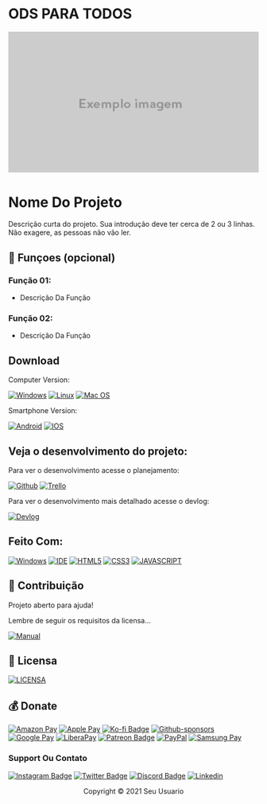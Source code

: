 # ODS PARA TODOS
<img src="exemplo-image.png" alt="exemplo imagem">

# Nome Do Projeto

Descrição curta do projeto. Sua introdução deve ter cerca de 2 ou 3 linhas. Não exagere, as pessoas não vão ler.

## 🔧 Funçoes (opcional)

### Função 01:
- Descrição Da Função

### Função 02:
- Descrição Da Função

## Download

Computer Version:

[![Windows](https://img.shields.io/badge/Windows-0078D6?style=for-the-badge&logo=windows&logoColor=white)](https://github.com/seu-usuario/seu-repositorio/releases)
[![Linux](https://img.shields.io/badge/Linux-FF6600?style=for-the-badge&logo=linux&logoColor=white)](https://github.com/seu-usuario/seu-repositorio/releases)
[![Mac OS](https://img.shields.io/badge/mac%20os-000000?style=for-the-badge&logo=macos&logoColor=F0F0F0)](https://github.com/seu-usuario/seu-repositorio/releases)

Smartphone Version:

[![Android](https://img.shields.io/badge/Android-3DDC84?style=for-the-badge&logo=Android&logoColor=white)](https://github.com/seu-usuario/seu-repositorio/releases)
[![IOS](https://img.shields.io/badge/iOS-000000?style=for-the-badge&logo=ios&logoColor=white)](https://github.com/seu-usuario/seu-repositorio/releases)

## Veja o desenvolvimento do projeto:

Para ver o desenvolvimento acesse o planejamento:

[![Github](https://img.shields.io/badge/GitHub-100000?style=for-the-badge&logo=github&logoColor=white)](https://github.com/seu-usuario/seu-repositorio/projects/1)
[![Trello](https://img.shields.io/badge/Trello-0052CC?style=for-the-badge&logo=trello&logoColor=white)](https://trello.com/link-do-trello-do-projeto)

Para ver o desenvolvimento mais detalhado acesse o devlog:

[![Devlog](https://img.shields.io/badge/Devlog-999999?style=for-the-badge&logo=Files&logoColor=white)](https://gist.github.com/seu-usuario/sua-gist-ou-readme)

## Feito Com:
[![Windows](https://img.shields.io/badge/Windows-0078D6?style=for-the-badge&logo=windows&logoColor=white)](https://www.microsoft.com/pt-br/windows/get-windows-10)
[![IDE](https://img.shields.io/badge/Visual_studio_code-0078D4?style=for-the-badge&logo=visual%20studio%20code&logoColor=white)](https://code.visualstudio.com/)
[![HTML5](https://img.shields.io/badge/HTML5-E34F26?style=for-the-badge&logo=html5&logoColor=white)](https://developer.mozilla.org/pt-BR/docs/Web/HTML)
[![CSS3](https://img.shields.io/badge/CSS3-1572B6?style=for-the-badge&logo=css3&logoColor=white)](https://developer.mozilla.org/pt-BR/docs/Web/CSS)
[![JAVASCRIPT](https://img.shields.io/badge/JavaScript-F7DF1E?style=for-the-badge&logo=javascript&logoColor=black)](https://developer.mozilla.org/pt-BR/docs/Web/JavaScript)

## 🤝 Contribuição

Projeto aberto para ajuda!

Lembre de seguir os requisitos da licensa...

[![Manual](https://img.shields.io/badge/Manual-999999?style=for-the-badge&logo=BookStack&logoColor=white
)](https://github.com/seu-usuario/seu-repositorio/manual.md)

## 🔖 Licensa
[![LICENSA](https://img.shields.io/badge/Custom_GPL_3.0-E58080?style=for-the-badge&logo=bookstack&logoColor=white)](/LICENSE)

## 💰 Donate
[![Amazon Pay](https://img.shields.io/badge/AmazonPay-ff9900.svg?style=for-the-badge&logo=Amazon-Pay&logoColor=white)](https://link-da-sua-pagina)
[![Apple Pay](https://img.shields.io/badge/ApplePay-000000.svg?style=for-the-badge&logo=Apple-Pay&logoColor=white)](https://link-da-sua-pagina)
[![Ko-fi Badge](https://img.shields.io/badge/Ko--fi-F16061?style=for-the-badge&logo=ko-fi&logoColor=white)](https://ko-fi.com/seu-usuario)
[![Github-sponsors](https://img.shields.io/badge/sponsor-30363D?style=for-the-badge&logo=GitHub-Sponsors&logoColor=#EA4AAA)](https://link-da-sua-pagina)
[![Google Pay](https://img.shields.io/badge/GooglePay-%233780F1.svg?style=for-the-badge&logo=Google-Pay&logoColor=white)](https://link-da-sua-pagina)
[![LiberaPay](https://img.shields.io/badge/Liberapay-F6C915?style=for-the-badge&logo=liberapay&logoColor=black)](https://link-da-sua-pagina)
[![Patreon Badge](https://img.shields.io/badge/Patreon-F96854?style=for-the-badge&logo=patreon&logoColor=white)](https://patreon.com/sua-pagina)
[![PayPal](https://img.shields.io/badge/PayPal-00457C?style=for-the-badge&logo=paypal&logoColor=white)](https://link-da-sua-pagina)
[![Samsung Pay](https://img.shields.io/badge/SamsungPay-1428A0.svg?style=for-the-badge&logo=Samsung-Pay&logoColor=white)](https://link-da-sua-pagina)

### Support Ou Contato

[![Instagram Badge](https://img.shields.io/badge/Instagram-E4405F?style=for-the-badge&logo=instagram&logoColor=white)](https://instagram.com/seu-usuario/)
[![Twitter Badge](https://img.shields.io/badge/Twitter-1DA1F2?style=for-the-badge&logo=twitter&logoColor=white)](https://twitter.com/seu-usuario)
[![Discord Badge](https://img.shields.io/badge/Discord-7289DA?style=for-the-badge&logo=discord&logoColor=white)](https://discord.gg/seu-server)
[![Linkedin](https://img.shields.io/badge/LinkedIn-0077B5?style=for-the-badge&logo=linkedin&logoColor=white)](https://www.linkedin.com/in/seu-usuario/)

<p align="center">Copyright © 2021 Seu Usuario</p>